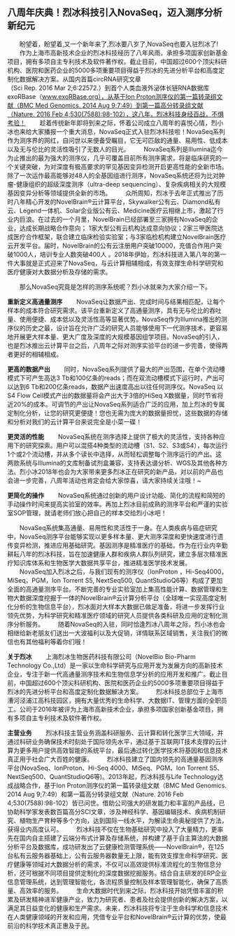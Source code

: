 ## 八周年庆典！烈冰科技引入NovaSeq，迈入测序分析新纪元　
　　盼望着，盼望着,又一个新年来了,烈冰要八岁了,NovaSeq也要入驻烈冰了!
　　作为上海市高新技术企业的烈冰科技经历了八年风雨，承担多项国家创新基金项目，拥有多项自主专利技术及软件著作权。截止目前，中国超过600个顶尖科研机构、医院和医药企业的5000多项重要项目得益于烈冰的先进分析平台和高度定制化数据解决方案。从国内首篇circRNA研究文章（Sci Rep. 2016 Mar 2;6:22572.）到首个人类血液外泌体长链RNA数据库exoRBase（www.exoRBase.org），从基于Ion Proton测序仪的第一篇转录组文献（BMC Med Genomics. 2014 Aug 9;7:49）到第一篇高分转录组文献（Nature. 2016 Feb 4;530(7588):98-102），这八年，烈冰科技身经百战，不惧考验！ 
　　趁着传统新年即将到来之际，怀着公司成立八周年的喜悦心情，烈小冰也来给大家播报一个重大消息，NovaSeq正式入驻烈冰科技啦！NovaSeq系列作为测序界的网红，自问世以来便备受瞩目，它无可匹敌的通量、易用性、低成本以及无与伦比的灵活性吸引了无数人的目光。
　　NovaSeq系列是Illumina迄今为止推出的最为强大的测序仪，几乎可覆盖目前所有测序需求，将是临床研究的一个关键突破，为对深度有极高要求的罕见基因变异检测开启更高性能的全新市场。除了一次运作最高能够对48人的全基因组进行测序，NovaSeq系统还将为比对肿瘤-健康组织的超级深度测序（ultra-deep sequencing）、复杂疾病相关的大规模基因变异分析等领域提供全新的市场。
　　众所周知，烈冰于去年正式推出了历时八年精心开发的NovelBrain®云计算平台，Skywalker公有云、Diamond私有云、Legend一体机、Solar企业版公有云、Medicine医疗云相继上市，激起了行业内巨浪。在过去的一个月里，NovelBrain已经部署至三家拥有NovaSeq的企业，达成长期战略合作意向； 1家大型公有云机构达成意向协议；2家三甲医院达成医疗合作框架，联合建立临床检验实验室；与3家临检机构建立NovelBrain医疗云开发平台。届时，NovelBrain的公有云注册用户突破10000，充值合作用户突破1000人，培训专业人数突破400人 。2018年伊始，烈冰科技进入第八年的第一件大事就是正式迎来了NovaSeq，与云计算相辅相成，有效支撑生命科学研究和医疗健康对大数据分析及存储的需求。
<div style="text-align:center"><img data-src="2.png" width="500px" ></img>
</div>
　　那么NovaSeq究竟是怎样的测序系统呢？烈小冰就来为大家介绍一下。

**重新定义高通量测序**
　　NovaSeq让数据产出、完成时间与结果相匹配，让每个样本的成本符合研究需求。该平台重新定义了高通量测序，具有无与伦比的吞吐量、使用便捷、成本低以及灵活性高等显著优势。NovaSeq作为Illumina推出的测序仪的历史之最，设计旨在允许广泛的研究人员能够使用下一代测序技术，更容易地开展更大样本量、更大广度及深度的大规模基因组学项目。NovaSeq的引入，也是烈冰推出云计算平台之后，八周年之际对测序实验平台的进一步完善，使得两者更好的相辅相成。

**更高的数据产出**
　　同时，NovaSeq系列提供了最大的产出范围，在单个流动槽模式下可产生高达3 Tb和100亿条的reads；而在双流动槽模式下运行时，产出可以达到6 Tb和200亿条reads，数据产出速度高出以往任何测序仪。NovaSeq 以S4 Flow Cell模式产出的数据量将会产出大于3倍的HiSeq X数据量，同时节省将近20%的成本。可调节的产出让NovaSeq系列适合广泛的应用，加上烈冰的专属定制化分析，让您的研究更便捷！您也无需为庞大的数据量担忧，这些数据的存储和分析对我们的云计算平台来说完全是小菜一碟！

**更灵活的性能**
　　NovaSeq系统在测序选择上提供了极大的灵活性，支持各种应用下的研究探索。用户可以混搭4种类型的流动槽（S1、S2、S3或S4），每次运行1个或2个流动槽，并从多个读长中选择，从而轻松调整每个测序运行的产出。这两款系统与Illumina的文库制备试剂盒兼容，支持表达谱分析、WGS及其他各种方法。烈小冰2018年也会为大家带来更多烈冰正在研究的新产品，对以前的产品也会进一步完善，八周年活动也肯定会给大家惊喜，请大家持续关注哦！~

**更简化的操作**
　　NovaSeq系统通过创新的用户设计功能、简化的流程和简短的手动操作时间来提高实验室的效率。再加上烈冰目前成熟的测序平台和严谨的实验室SOP管理，就请老师们放心把自己的样本交给烈小冰吧！
  
　　NovaSeq系统集高通量、易用性和灵活性于一身。在人类疾病与癌症研究中，NovaSeq测序平台能够实现以更多样本量、更大测序深度和更快速度进行遗传变异检测，推进应用基础研究。基因测序是精准医疗的基础，作为在行业内辛勤耕耘八年的烈冰科技，旨在加速健康人群和疾病人群队列研究，建立多层次精准医疗知识库体系和生物医学大数据共享平台，推进精准医学技术发展。
　　NovaSeq加入烈冰之后，与我们现有的测序仪（IonProton ，Hi-Seq4000，MiSeq，PGM，Ion Torrent S5, NextSeq500, QuantStudioQ6等）构成了更加全面的高通量测序平台。不断完善的专业实验室加上集高性能计算、数据管理和生物大数据深度挖掘于一体的NovelBrain®云计算分析平台（全球唯一实现高度定制化分析的生物信息平台），烈冰面对大样本大数据已做足准备，将进一步发挥行业领先优势，为科学研究和精准医疗领域的研究人员提供各类科研及应用的定制化测序分析服务。
　　随着NovaSeq的入驻，同时恰逢烈冰八周年之际，烈小冰也会相继给新老朋友们送出一大波福利以及大促销，详情联系区域销售，关注我们的微信也有其他福利等着你们哦！

**关于烈冰**
　　上海烈冰生物医药科技有限公司（NovelBio Bio-Pharm Technology Co.,Ltd）是一家以生命科学研究与应用开发为发展方向的高新技术企业，专注于新一代高通量测序技术和生物信息学分析的应用开发和推广。截止目前，中国超过600个顶尖科研机构、医院和医药企业的5000多项重要项目得益于烈冰的先进分析平台和高度定制化数据解决方案。
　　烈冰科技总部位于上海市漕河泾浦江高科技园区，拥有大量优秀的生命科学、大数据IT、管理方面的全职员工。公司于2016年被评为上海市高新技术企业，承担多项国家创新基金项目，拥有多项自主专利技术及软件著作权。

**主营业务**
　　烈冰科技主营业务涵盖科研服务、云计算和转化医学三大领域，并通过科研业务确保技术时刻处于国际领先水平，通过基于互联网IT技术支撑的云计算为更多用户提供高效智能的系统平台，最后通过转化医学技术将基因和信息技术真正用于社会广大百姓的健康。
　　烈冰科技建立了国内领先的高通量基因测序平台(NovaSeq、IonProton、Hi-Seq 4000、MiSeq、PGM、Ion Torrent S5、NextSeq500、QuantStudioQ6等)。2013年起，烈冰科技与Life Technology达成战略合作，基于Ion Proton测序仪的第一篇转录组文献（BMC Med Genomics. 2014 Aug 9;7:49）和第一篇高分转录组文献（Nature. 2016 Feb 4;530(7588):98-102）皆已问世。借助公司强大的研发能力和丰富的产品线，已协助科学家发表数百篇高分SCI文章，涉及神经科学、基因编辑技术、疾病机制研究、植物生产育种等多个方向，达到国际一线水平，为解读生命奥秘提供了方法，获得业内高度认可。
　　烈冰科技不仅在生物基础研究中投入了大量精力，更率先在国内自主搭建了云端分布式计算及存储系统，并构建了基于自主算法的大数据分析平台及数据库，成功研发出了云健康检测管理系统——NovelBrain®，在125台私有云服务器基础上，公有云服务器数量无上限，能有效支撑生命科学研究、医疗健康等领域对大数据分析的需求，不仅可以高效提供标准流程化的生物信息分析，还可根据不同项目提供定制化的深度数据挖掘服务。结合自主研发的ERP企业信息管理系统，达到管理智能化，各流程质量控制及样本管理智能化，确保了高质量、高效率的服务。
　　生命大数据时代到来之际，烈冰科技开始凭借丰富的积累及研发精神进军健康产业，致力为研究者、患者及社会提供创新的解决方案，以满足其日益变化的健康和生产需求。未来，烈冰科技将专注于生命科学和信息技术在人类健康领域的开发和应用，凭借专业平台和NovelBrain®云计算的优势，使最前沿的科学技术真正惠及于民。